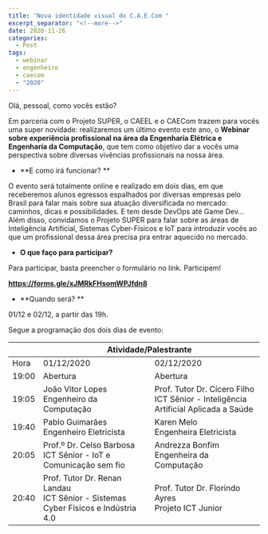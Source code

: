 ```yaml
---
title: "Nova identidade visual do C.A.E.Com "
excerpt_separator: "<!--more-->"
date: 2020-11-26
categories:
  - Post
tags:
  - webinar
  - engenheiro
  - caecom
  - "2020"
---
```


Olá, pessoal, como vocês estão?

Em parceria com o Projeto SUPER, o CAEEL e o CAECom trazem para vocês uma super novidade: realizaremos um último evento este ano, o **Webinar sobre experiência profissional na área da Engenharia Elétrica e Engenharia da Computação**, que tem como objetivo dar a vocês uma perspectiva sobre diversas vivências profissionais na nossa área.

-   **E como irá funcionar? **

O evento será totalmente online e realizado em dois dias, em que receberemos alunos egressos espalhados por diversas empresas pelo Brasil para falar mais sobre sua atuação diversificada no mercado: caminhos, dicas e possibilidades. E tem desde DevOps até Game Dev... Além disso, convidamos o Projeto SUPER para falar sobre as áreas de Inteligência Artificial, Sistemas Cyber-Físicos e IoT para introduzir vocês ao que um profissional dessa área precisa pra entrar aquecido no mercado.

-   **O que faço para participar?**

Para participar, basta preencher o formulário no link. Participem!

**<https://forms.gle/xJMRkFHsomWPJfdn8>**

-   **Quando será? **

01/12 e 02/12, a partir das 19h.

Segue a programação dos dois dias de evento:

<table>
<thead>
  <tr>
    <th></th>
    <th colspan="2">Atividade/Palestrante</th>
  </tr>
</thead>
<tbody>
  <tr>
    <td>Hora</td>
    <td>01/12/2020</td>
    <td>02/12/2020</td>
  </tr>
  <tr>
    <td>19:00</td>
    <td>Abertura</td>
    <td>Abertura</td>
  </tr>
  <tr>
    <td>19:05</td>
    <td>João Vitor Lopes<br>Engenheiro da Computação</td>
    <td>Prof. Tutor Dr. Cícero Filho<br>ICT Sênior - Inteligência Artificial Aplicada a Saúde</td>
  </tr>
  <tr>
    <td>19:40</td>
    <td>Pablo Guimarães<br>Engenheiro Eletricista</td>
    <td>Karen Melo<br>Engenheira Eletricista</td>
  </tr>
  <tr>
    <td>20:05</td>
    <td>Prof.º Dr. Celso Barbosa<br>ICT Sênior - IoT e Comunicação sem fio</td>
    <td>Andrezza Bonfim<br>Engenheira da Computação</td>
  </tr>
  <tr>
    <td>20:40</td>
    <td>Prof. Tutor Dr. Renan Landau <br>ICT Sênior - Sistemas Cyber Físicos e Indústria 4.0</td>
    <td>Prof. Tutor Dr. Florindo Ayres<br>Projeto ICT Junior</td>
  </tr>
</tbody>
</table>

